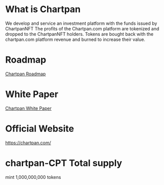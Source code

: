 # What is Chartpan
We develop and service an investment platform with the funds issued by ChartpanNFT
The profits of the Chartpan.com platform are tokenized and dropped to the ChartpanNFT holders.
Tokens are bought back with the chartpan.com platform revenue and burned to increase their value.

# Roadmap
[Chartpan Roadmap](https://chartpan.com/roadmapen)

# White Paper
[Chartpan White Paper](https://chartpan-com.gitbook.io/chartpan_en/whitepaper-index)

# Official Website
https://chartpan.com/

# chartpan-CPT Total supply
mint 1,000,000,000 tokens
